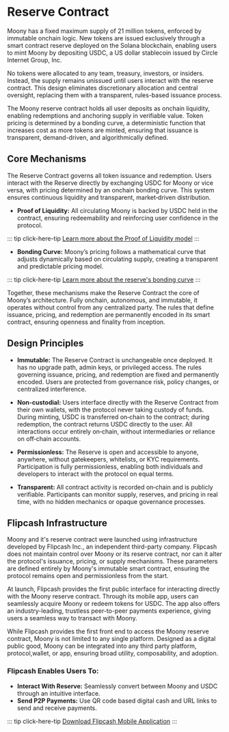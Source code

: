 # Reserve Contract

Moony has a fixed maximum supply of 21 million tokens, enforced by immutable onchain logic. New tokens are issued exclusively through a smart contract reserve deployed on the Solana blockchain, enabling users to mint Moony by depositing USDC, a US dollar stablecoin issued by Circle Internet Group, Inc.

No tokens were allocated to any team, treasury, investors, or insiders. Instead, the supply remains unissued until users interact with the reserve contract. This design eliminates discretionary allocation and central oversight, replacing them with a transparent, rules-based issuance process.

The Moony reserve contract holds all user deposits as onchain liquidity, enabling redemptions and anchoring supply in verifiable value. Token pricing is determined by a bonding curve, a deterministic function that increases cost as more tokens are minted, ensuring that issuance is transparent, demand-driven, and algorithmically defined.

## Core Mechanisms

The Reserve Contract governs all token issuance and redemption. Users interact with the Reserve directly by exchanging USDC for Moony or vice versa, with pricing determined by an onchain bonding curve. This system ensures continuous liquidity and transparent, market‑driven distribution.

- **Proof of Liquidity:** All circulating Moony is backed by USDC held in the contract, ensuring redeemability and reinforcing user confidence in the protocol. 

::: tip click-here-tip
[Learn more about the Proof of Liquidity model](/tokenomics/proof-of-liquidity)
:::

- **Bonding Curve:** Moony’s pricing follows a mathematical curve that adjusts dynamically based on circulating supply, creating a transparent and predictable pricing model.

::: tip click-here-tip
[Learn more about the reserve's bonding curve](/tokenomics/bonding-curve)
:::


Together, these mechanisms make the Reserve Contract the core of Moony’s architecture. Fully onchain, autonomous, and immutable, it operates without control from any centralized party. The rules that define issuance, pricing, and redemption are permanently encoded in its smart contract, ensuring openness and finality from inception. 

## Design Principles

- **Immutable:** The Reserve Contract is unchangeable once deployed. It has no upgrade path, admin keys, or privileged access. The rules governing issuance, pricing, and redemption are fixed and permanently encoded. Users are protected from governance risk, policy changes, or centralized interference.

- **Non-custodial:** Users interface directly with the Reserve Contract from their own wallets, with the protocol never taking custody of funds. During minting, USDC is transferred on‑chain to the contract; during redemption, the contract returns USDC directly to the user. All interactions occur entirely on‑chain, without intermediaries or reliance on off‑chain accounts.

- **Permissionless:** The Reserve is open and accessible to anyone, anywhere, without gatekeepers, whitelists, or KYC requirements. Participation is fully permissionless, enabling both individuals and developers to interact with the protocol on equal terms.

- **Transparent:** All contract activity is recorded on‑chain and is publicly verifiable. Participants can monitor supply, reserves, and pricing in real time, with no hidden mechanics or opaque governance processes.


## Flipcash Infrastructure

Moony and it's reserve contract were launched using infrastructure developed by Flipcash Inc., an independent third-party company. Flipcash does not maintain control over Moony or its reserve contract, nor can it alter the protocol's issuance, pricing, or supply mechanisms. These parameters are defined entirely by Moony's immutable smart contract, ensuring the protocol remains open and permissionless from the start.

At launch, Flipcash provides the first public interface for interacting directly with the Moony reserve contract. Through its mobile app, users can seamlessly acquire Moony or redeem tokens for USDC. The app also offers an industry-leading, trustless peer-to-peer payments experience, giving users a seamless way to transact with Moony.

While Flipcash provides the first front end to access the Moony reserve contract, Moony is not limited to any single platform. Designed as a digital public good, Moony can be integrated into any third party platform, protocol,wallet, or app, ensuring broad utility, composability, and adoption.

### Flipcash Enables Users To:

- **Interact With Reserve:** Seamlessly convert between Moony and USDC through an intuitive interface.
- **Send P2P Payments:** Use QR code based digital cash and URL links to send and receive payments.

::: tip click-here-tip
[Download Flipcash Mobile Application](https://www.flipcash.com)
:::

